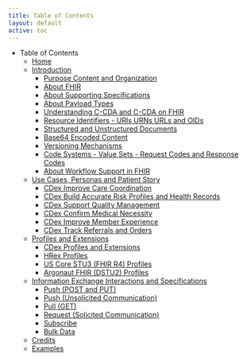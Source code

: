 ```yaml
---
title: Table of Contents
layout: default
active: toc
---
```


* Table of Contents
    * <a href="Home.html">Home</a>
    * <a href="Introduction.html">Introduction</a>
        * <a href="Purpose_Content_and_Organization.html">Purpose Content and Organization</a>
        * <a href="About_FHIR.html">About FHIR</a>
        * <a href="About_Supporting_Specifications.html">About Supporting Specifications</a>
        * <a href="About_Payload_Types.html">About Payload Types</a>
        * <a href="Understanding_C-CDA_and_C-CDA_on_FHIR.html">Understanding C-CDA and C-CDA on FHIR</a>
        * <a href="Resource_Identifiers_-_URIs_URNs_URLs_and_OIDs.html">Resource Identifiers - URIs URNs URLs and OIDs</a>
        * <a href="Structured_and_Unstructured_Documents.html">Structured and Unstructured Documents</a>
        * <a href="Base64_Encoded_Content.html">Base64 Encoded Content</a>
        * <a href="Versioning_Mechanisms.html">Versioning Mechanisms</a>
        * <a href="Code_Systems_-_Value_Sets_-_Request_Codes_and_Response_Codes.html">Code Systems - Value Sets - Request Codes and Response Codes</a>
        * <a href="About_Workflow_Support_in_FHIR.html">About Workflow Support in FHIR</a>
    * <a href="Use_Cases,_Personas_and_Patient_Story.html">Use Cases, Personas and Patient Story</a>
        * <a href="CDex_Improve_Care_Coordination.html">CDex Improve Care Coordination</a>
        * <a href="CDex_Build_Accurate_Risk_Profiles_and_Health_Records.html">CDex Build Accurate Risk Profiles and Health Records</a>
        * <a href="CDex_Support_Quality_Management.html">CDex Support Quality Management</a>
        * <a href="CDex_Confirm_Medical_Necessity.html">CDex Confirm Medical Necessity</a>
        * <a href="CDex_Improve_Member_Experience.html">CDex Improve Member Experience</a>
        * <a href="CDex_Track_Referrals_and_Orders.html">CDex Track Referrals and Orders</a>
    * <a href="Profiles_and_Extensions.html">Profiles and Extensions</a>
        * <a href="CDex_Profiles_and_Extensions.html">CDex Profiles and Extensions</a>
        * <a href="HRex_Profiles.html">HRex Profiles</a>
        * <a href="US_Core_STU3_(FHIR_R4)_Profiles.html">US Core STU3 (FHIR R4) Profiles</a>
        * <a href="Argonaut_FHIR_(DSTU2)_Profiles.html">Argonaut FHIR (DSTU2) Profiles</a>
    * <a href="Information_Exchange_Interactions_and_Specifications.html">Information Exchange Interactions and Specifications</a>
        * <a href="Push_(POST_and_PUT).html">Push (POST and PUT)</a>
        * <a href="Push_(Unsolicited_Communication).html">Push (Unsolicited Communication)</a>
        * <a href="Pull_(GET).html">Pull (GET)</a>
        * <a href="Request_(Solicited_Communication).html">Request (Solicited Communication)</a>
        * <a href="Subscribe.html">Subscribe</a>
        * <a href="Bulk_Data.html">Bulk Data</a>
    * <a href="Credits.html">Credits</a>
    * <a href="Examples.html">Examples</a>
